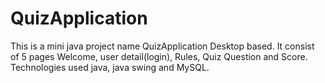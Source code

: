 # QuizApplication
This is a mini java project name QuizApplication Desktop based.
It consist of 5 pages Welcome, user detail(login), Rules, Quiz Question and Score.
Technologies used java, java swing and MySQL.
